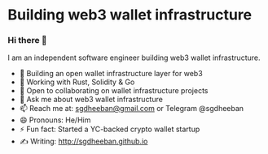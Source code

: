 # Building web3 wallet infrastructure

### Hi there 👋

I am an independent software engineer building web3 wallet infrastructure.

- 🔭 Building an open wallet infrastructure layer for web3  
- 🌱 Working with Rust, Solidity & Go  
- 👯 Open to collaborating on wallet infrastructure projects  
- 💬 Ask me about web3 wallet infrastructure  
- 📫 Reach me at: sgdheeban@gmail.com or Telegram @sgdheeban
- 😄 Pronouns: He/Him  
- ⚡ Fun fact: Started a YC-backed crypto wallet startup
- ✍️ Writing: http://sgdheeban.github.io

<!--
**sgdheeban/sgdheeban** is a ✨ _special_ ✨ repository because its `README.md` (this file) appears on your GitHub profile.

Here are some ideas to get you started:

- 🔭 I’m currently working on ...
- 🌱 I’m currently learning ...
- 👯 I’m looking to collaborate on ...
- 🤔 I’m looking for help with ...
- 💬 Ask me about ...
- 📫 How to reach me: ...
- 😄 Pronouns: ...
- ⚡ Fun fact: ...
-->
